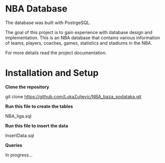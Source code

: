 # NBA Database

The database was built with PostrgeSQL.

The goal of this project is to gain experience with database design and implementation. This is an NBA database that contains various information of teams, players, coaches, games, statistics and stadiums in the NBA.

For more details read the project documentation.



# Installation and Setup

**Clone the repository**

git clone https://github.com/LukaZuljevic/NBA_baza_podataka.git

**Run this file to create the tables**

NBA_liga.sql

**Run this file to insert the data**

InsertData.sql

**Queries**

In progress...

